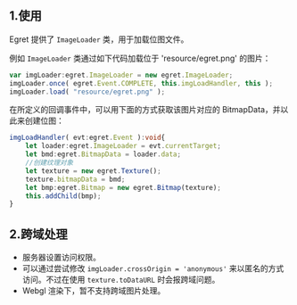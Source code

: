 ## 1.使用
Egret 提供了 `ImageLoader` 类，用于加载位图文件。

例如 `ImageLoader` 类通过如下代码加载位于 'resource/egret.png' 的图片： 

``` TypeScript
var imgLoader:egret.ImageLoader = new egret.ImageLoader;
imgLoader.once( egret.Event.COMPLETE, this.imgLoadHandler, this ); 
imgLoader.load( "resource/egret.png" );  
```

在所定义的回调事件中，可以用下面的方式获取该图片对应的 BitmapData，并以此来创建位图：

``` TypeScript
imgLoadHandler( evt:egret.Event ):void{
    let loader:egret.ImageLoader = evt.currentTarget;
    let bmd:egret.BitmapData = loader.data;
    //创建纹理对象
    let texture = new egret.Texture();
    texture.bitmapData = bmd;
    let bmp:egret.Bitmap = new egret.Bitmap(texture);
    this.addChild(bmp);
}
```

## 2.跨域处理

* 服务器设置访问权限。
* 可以通过尝试修改 `imgLoader.crossOrigin = 'anonymous'` 来以匿名的方式访问。不过在使用 `texture.toDataURL` 时会报跨域问题。
* Webgl 渲染下，暂不支持跨域图片处理。